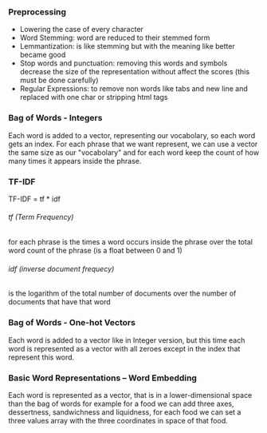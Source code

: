 ### Preprocessing
- Lowering the case of every character
- Word Stemming: word are reduced to their stemmed form
- Lemmantization: is like stemming but with the meaning like better became good
- Stop words and punctuation: removing this words and symbols decrease the size of the representation without affect the scores (this must be done carefully)
- Regular Expressions: to remove non words like tabs and new line and replaced with one char or stripping html tags

### Bag of Words - Integers
Each word is added to a vector, representing our vocabolary, so each word gets an index.
For each phrase that we want represent, we can use a vector the same size as our "vocabolary" and for each word keep the count of how many times it appears inside the phrase.

### TF-IDF
TF-IDF = tf * idf
###### tf (Term Frequency)
for each phrase is the times a word occurs inside the phrase over the total word count of the phrase (is a float between 0 and 1)
###### idf (inverse document frequecy)
is the logarithm of the total number of documents over the number of documents that have that word

### Bag of Words - One-hot Vectors
Each word is added to a vector like in Integer version, but this time each word is represented as a vector with all zeroes except in the index that represent this word.


### Basic Word Representations – Word Embedding
Each word is represented as a vector, that is in a lower-dimensional space than the bag of words
for example for a food we can add three axes, dessertness, sandwichness and liquidness, for each food we can set a three values array with the three coordinates in space of that food.